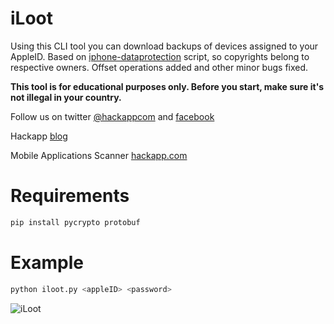 iLoot
=====

Using this CLI tool you can download backups of devices assigned to your AppleID. Based on [iphone-dataprotection](https://code.google.com/p/iphone-dataprotection/) script, so copyrights belong to respective owners. Offset operations added and other minor bugs fixed.

**This tool is for educational purposes only. Before you start, make sure it's not illegal in your country.**

Follow us on twitter [@hackappcom](https://twitter.com/hackappcom)  and [facebook](https://www.facebook.com/groups/1480690882187595/)

Hackapp [blog](blog.hackapp.com)

Mobile Applications Scanner [hackapp.com](https://hackapp.com)


Requirements
=====

```bash
pip install pycrypto protobuf
```

Example
======
```bash
python iloot.py <appleID> <password>
```
![iLoot](https://raw.githubusercontent.com/hackappcom/iloot/master/iloot.png "iloot")



 
